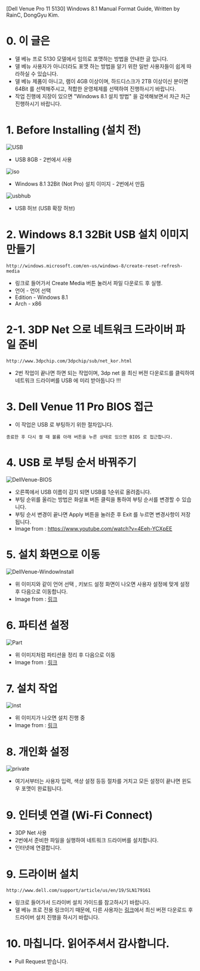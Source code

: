 [Dell Venue Pro 11 5130] Windows 8.1 Manual Format Guide, Written by RainC, DongGyu Kim.

# 0. 이 글은
*  델 베뉴 프로 5130 모델에서 임의로 포맷하는 방법을 안내한 글 입니다.
*  델 베뉴 사용자가 아니더라도 포맷 하는 방법을 알기 위한 일반 사용자들이 쉽게 따라하실 수 있습니다.
*  델 베뉴 제품이 아니고, 램이 4GB 이상이며, 하드디스크가 2TB 이상이신 분이면 64Bit 를 선택해주시고, 적합한 운영체제를 선택하여 진행하시기 바랍니다.
*  작업 진행에 지장이 있으면 "Windows 8.1 설치 방법" 을 검색해보면서 차근 차근 진행하시기 바랍니다.

# 1. Before Installing (설치 전)
![USB](http://www.busyboo.com/wp-content/uploads/small-usb-drive-clipit.jpg)
*  USB 8GB - 2번에서 사용

![iso](http://cdn.blogsdna.com/wp-content/uploads/2011/08/Windows-8-Native-ISO-Support.png)
*  Windows 8.1 32Bit (Not Pro) 설치 이미지 - 2번에서 만듬

![usbhub](http://cdn.instructables.com/FOY/8BOO/GU1UZB5L/FOY8BOOGU1UZB5L.MEDIUM.jpg)

*  USB 허브 (USB 확장 허브) 

# 2. Windows 8.1 32Bit USB 설치 이미지 만들기
```
http://windows.microsoft.com/en-us/windows-8/create-reset-refresh-media
```
*  링크로 들어가서 Create Media 버튼 눌러서 파일 다운로드 후 실행.
*  언어 - 언어 선택
*  Edition - Windows 8.1
*  Arch - x86

# 2-1. 3DP Net 으로 네트워크 드라이버 파일 준비
```
http://www.3dpchip.com/3dpchip/sub/net_kor.html
```
*  2번 작업이 끝나면 하면 되는 작업이며, 3dp net 을 최신 버젼 다운로드를 클릭하여 네트워크 드라이버를 USB 에 미리 받아둡니다 !!!

# 3. Dell Venue 11 Pro BIOS 접근
*  이 작업은 USB 로 부팅하기 위한 절차입니다.
```
종료한 후 다시 켤 때 볼륨 아래 버튼을 누른 상태로 있으면 BIOS 로 접근합니다.
```

# 4. USB 로 부팅 순서 바꿔주기

![DellVenue-BIOS](http://i.imgur.com/vjDBQd9.png)
*  오른쪽에서 USB 이름이 감지 되면 USB를 1순위로 올려줍니다.
*  부팅 순위를 올리는 방법은 화살표 버튼 클릭을 통하여 부팅 순서를 변경할 수 있습니다.
*  부팅 순서 변경이 끝나면 Apply 버튼을 눌러준 후 Exit 를 누르면 변경사항이 저장됩니다.
*  Image from : https://www.youtube.com/watch?v=4Eeh-YCXpEE

# 5. 설치 화면으로 이동
![DellVenue-WindowInstall](http://res1.windows.microsoft.com/resbox/en/6.3/main/b182803f-2d94-413f-b80f-3ef0ce277ecf_16.png)
*  위 이미지와 같이 언어 선택 , 키보드 설정 화면이 나오면 사용자 설정에 맞게 설정 후 다음으로 이동합니다.
*  Image from : [링크](http://windows.microsoft.com/en-us/windows-8/upgrade-from-windows-vista-xp-tutorial)

# 6. 파티션 설정
![Part](http://res1.windows.microsoft.com/resbox/en/6.3/main/6d886e76-7d91-4de2-b93e-ec65d008a72f_15.png)
*  위 이미지처럼 파티션을 정리 후 다음으로 이동
*  Image from : [링크](http://windows.microsoft.com/en-us/windows-8/upgrade-from-windows-vista-xp-tutorial)

# 7. 설치 작업
![inst](http://res2.windows.microsoft.com/resbox/en/6.3/main/0c78aab0-a1b9-41a5-a996-a552daaf4382_15.png)
*  위 이미지가 나오면 설치 진행 중
*  Image from : [링크](http://windows.microsoft.com/en-us/windows-8/upgrade-from-windows-vista-xp-tutorial)

# 8. 개인화 설정
![private](http://res1.windows.microsoft.com/resbox/en/6.3/main/36852da7-5a42-4dde-ae6e-07ea67d49865_11.png)
*  여기서부터는 사용자 입력, 색상 설정 등등 절차를 거치고 모든 설정이 끝나면 윈도우 포맷이 완료됩니다.

# 9. 인터넷 연결 (Wi-Fi Connect)
*  3DP Net 사용
*  2번에서 준비한 파일을 실행하여 네트워크 드라이버를 설치합니다.
*  인터넷에 연결합니다.

# 9. 드라이버 설치
```
http://www.dell.com/support/article/us/en/19/SLN179161
```
*  링크로 들어가서 드라이버 설치 가이드를 참고하시기 바랍니다.
*  델 베뉴 프로 전용 링크이기 때문에, 다른 사용자는 [링크](http://www.3dpchip.com/3dp/chip_down_kor.php)에서 최신 버젼 다운로드 후 드라이버 설치 진행을 하시기 바랍니다.


# 10. 마칩니다. 읽어주셔서 감사합니다.
*  Pull Request 받습니다.

